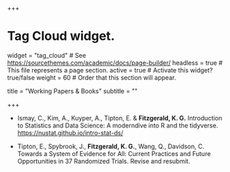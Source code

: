 +++

# Tag Cloud widget.
widget = "tag_cloud"  # See https://sourcethemes.com/academic/docs/page-builder/
headless = true  # This file represents a page section.
active = true # Activate this widget? true/false
weight = 60  # Order that this section will appear.

title = "Working Papers & Books"
subtitle = ""

+++

- Ismay, C., Kim, A., Kuyper, A., Tipton, E. & **Fitzgerald, K. G.**
Introduction to Statistics and Data Science: A moderndive into R and the tidyverse. https://nustat.github.io/intro-stat-ds/

- Tipton, E., Spybrook, J., **Fitzgerald, K. G.**, Wang, Q., Davidson, C. Towards a System of Evidence for All: Current Practices and Future Opportunities in 37 Randomized Trials. Revise and resubmit.
